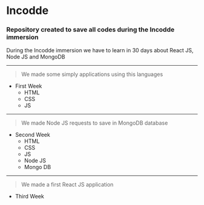 # Incodde

### Repository created to save all codes during the Incodde immersion

During the Incodde immersion we have to learn in 30 days about React JS, Node JS and MongoDB 

---
> We made some simply applications using this languages
* First Week
  - HTML 
  - CSS 
  - JS
---

> We made Node JS requests to save in MongoDB database
* Second Week
   - HTML
   - CSS
   - JS
   - Node JS
   - Mongo DB

---
> We made a first React JS application
* Third Week


